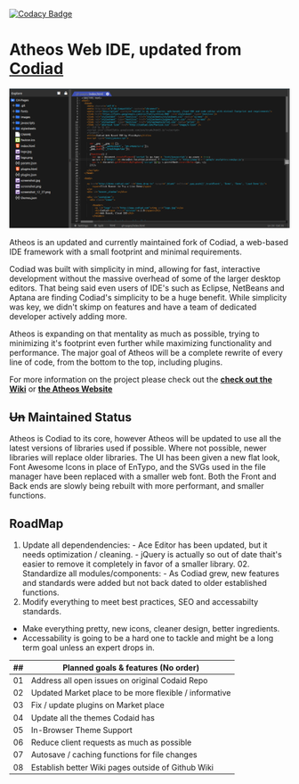 [![Codacy Badge](https://api.codacy.com/project/badge/Grade/fab2ab1768a44e86bc555bb695d80584)](https://www.codacy.com/manual/HLSiira/Atheos?utm_source=github.com&amp;utm_medium=referral&amp;utm_content=HLSiira/Atheos&amp;utm_campaign=Badge_Grade)

# Atheos Web IDE, updated from [Codiad](http://codiad.com/)

![Screenshot: Atheos](/docs/atheos.png?raw=true "Atheos")

Atheos is an updated and currently maintained fork of Codiad, a web-based IDE framework with a small footprint and minimal requirements. 

Codiad was built with simplicity in mind, allowing for fast, interactive development without the massive overhead of some of the larger desktop editors. That being said even users of IDE's such as Eclipse, NetBeans and Aptana are finding Codiad's simplicity to be a huge benefit. While simplicity was key, we didn't skimp on features and have a team of dedicated developer actively adding more.

Atheos is expanding on that mentality as much as possible, trying to minimizing it's footprint even further while maximizing functionality and performance. The major goal of Atheos will be a complete rewrite of every line of code, from the bottom to the top, including plugins.

For more information on the project please check out the **[check out the Wiki](https://github.com/Atheos/Atheos/wiki)** or **[the Atheos Website](http://www.atheos.io)**

## ~~Un~~ Maintained Status

Atheos is Codiad to its core, however Atheos will be updated to use all the latest versions of libraries used if possible. Where not possible, newer libraries will replace older libraries. The UI has been given a new flat look, Font Awesome Icons in place of EnTypo, and the SVGs used in the file manager have been replaced with a smaller web font. Both the Front and Back ends are slowly being rebuilt with more performant, and smaller functions.
  
## RoadMap
01. Update all dependendencies: - Ace Editor has been updated, but it needs optimization / cleaning. - jQuery is actually so out of date thait's easier to remove it completely in favor of a smaller library. 02. Standardize all modules/components: - As Codiad grew, new features and standards were added but not back dated to older established functions.
03. Modify everything to meet best practices, SEO and accessabilty standards.
   - Make everything pretty, new icons, cleaner design, better ingredients.
   - Accessability is going to be a hard one to tackle and might be a long term goal unless an expert drops in.

| ## | Planned goals & features (No order)                       |
|----|-----------------------------------------------------------|
| 01 | Address all open issues on original Codaid Repo           |
| 02 | Updated Market place to be more flexible / informative    |
| 03 | Fix / update plugins on Market place                      |
| 04 | Update all the themes Codaid has                          |
| 05 | In-Browser Theme Support                                  |
| 06 | Reduce client requests as much as possible                |
| 07 | Autosave / caching functions for file changes             |
| 08 | Establish better Wiki pages outside of Github Wiki        |